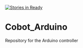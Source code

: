 [![Stories in Ready](https://badge.waffle.io/MinorRoboticsTeam4/Cobot_Arduino.png?label=ready&title=Ready)](https://waffle.io/MinorRoboticsTeam4/Cobot_Arduino)
# Cobot_Arduino
Repository for the Arduino controller
